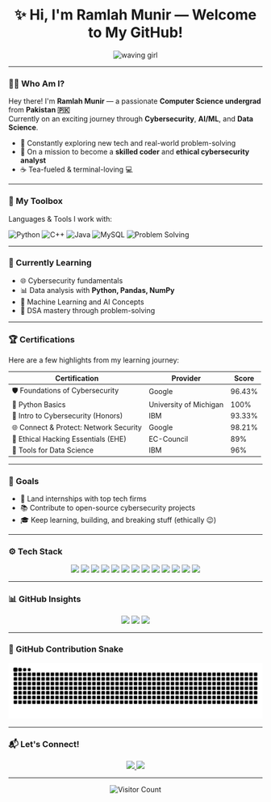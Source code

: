 <h1 align="center">✨ Hi, I'm Ramlah Munir — Welcome to My GitHub!</h1>

<p align="center">
  <img src="https://encrypted-tbn0.gstatic.com/images?q=tbn:ANd9GcSQIC2D5z_kzPOGO62dz8SH4qVr6nQMIWHNUA&s" alt="waving girl" width="200"/>
</p>

---

### 👩‍💻 Who Am I?

Hey there! I'm **Ramlah Munir** — a passionate **Computer Science undergrad** from **Pakistan 🇵🇰**  
Currently on an exciting journey through **Cybersecurity**, **AI/ML**, and **Data Science**.

- 🌱 Constantly exploring new tech and real-world problem-solving  
- 🚀 On a mission to become a **skilled coder** and **ethical cybersecurity analyst**  
- ☕ Tea-fueled & terminal-loving 💻

---

### 🔧 My Toolbox

Languages & Tools I work with:

<p align="left">
  <img src="https://cdn.jsdelivr.net/gh/devicons/devicon/icons/python/python-original.svg" height="30" alt="Python"/>
  <img src="https://cdn.jsdelivr.net/gh/devicons/devicon/icons/cplusplus/cplusplus-original.svg" height="30" alt="C++"/>
  <img src="https://cdn.jsdelivr.net/gh/devicons/devicon/icons/java/java-original.svg" height="30" alt="Java"/>
  <img src="https://img.shields.io/badge/-MySQL-4479A1?style=flat&logo=mysql&logoColor=white" alt="MySQL"/>
  <img src="https://img.shields.io/badge/-Problem%20Solving-6A1B9A?style=flat" alt="Problem Solving"/>
</p>

---

### 🧠 Currently Learning

- 🌐 Cybersecurity fundamentals  
- 📊 Data analysis with **Python, Pandas, NumPy**  
- 🤖 Machine Learning and AI Concepts  
- 🧱 DSA mastery through problem-solving

---

### 🏆 Certifications

Here are a few highlights from my learning journey:

| Certification | Provider | Score |
|---------------|----------|-------|
| 🛡️ Foundations of Cybersecurity | Google | 96.43% |
| 🐍 Python Basics | University of Michigan | 100% |
| 🔐 Intro to Cybersecurity (Honors) | IBM | 93.33% |
| 🌐 Connect & Protect: Network Security | Google | 98.21% |
| 🎯 Ethical Hacking Essentials (EHE) | EC-Council | 89% |
| 🧰 Tools for Data Science | IBM | 96% |

---

### 🌟 Goals

- 📌 Land internships with top tech firms  
- 📚 Contribute to open-source cybersecurity projects  
- 🎓 Keep learning, building, and breaking stuff (ethically 😉)

---

### ⚙️ Tech Stack

<p align="center">
  <img src="https://img.shields.io/badge/C++-%2300599C?style=for-the-badge&logo=c%2B%2B&logoColor=white"/>
  <img src="https://img.shields.io/badge/Java-%23ED8B00?style=for-the-badge&logo=openjdk&logoColor=white"/>
  <img src="https://img.shields.io/badge/Python-%233776AB?style=for-the-badge&logo=python&logoColor=white"/>
  <img src="https://img.shields.io/badge/MySQL-%234479A1?style=for-the-badge&logo=mysql&logoColor=white"/>
  <img src="https://img.shields.io/badge/LaTeX-%23008080?style=for-the-badge&logo=latex&logoColor=white"/>
  <img src="https://img.shields.io/badge/Anaconda-%2344A833?style=for-the-badge&logo=anaconda&logoColor=white"/>
  <img src="https://img.shields.io/badge/NumPy-%23013243?style=for-the-badge&logo=numpy&logoColor=white"/>
  <img src="https://img.shields.io/badge/Pandas-%23150458?style=for-the-badge&logo=pandas&logoColor=white"/>
  <img src="https://img.shields.io/badge/Scikit--Learn-%23F7931E?style=for-the-badge&logo=scikit-learn&logoColor=white"/>
  <img src="https://img.shields.io/badge/PyTorch-%23EE4C2C?style=for-the-badge&logo=PyTorch&logoColor=white"/>
  <img src="https://img.shields.io/badge/Git-%23F05033?style=for-the-badge&logo=git&logoColor=white"/>
  <img src="https://img.shields.io/badge/GitHub-%23121011?style=for-the-badge&logo=github&logoColor=white"/>
  <img src="https://img.shields.io/badge/Canva-%2300C4CC?style=for-the-badge&logo=Canva&logoColor=white"/>
</p>

---

### 📊 GitHub Insights

<p align="center">
  <img src="https://github-readme-stats.vercel.app/api?username=Ramlah7&theme=radical&hide_border=false"/>
  <img src="https://github-readme-stats.vercel.app/api/top-langs/?username=Ramlah7&layout=compact&theme=radical&hide_border=false"/>
  <img src="https://streak-stats.demolab.com?user=Ramlah7&theme=radical&hide_border=false"/>
</p>

---

### 🐍 GitHub Contribution Snake

<p align="center">
  <img src="https://raw.githubusercontent.com/Ramlah7/Ramlah7/output/snake.svg" alt="Contribution Snake"/>
</p>

---

### 📬 Let's Connect!

<p align="center">
  <a href="https://www.linkedin.com/in/ramlah-munir-6b2320344/" target="_blank">
    <img src="https://img.shields.io/badge/-LinkedIn-0077B5?style=for-the-badge&logo=linkedin&logoColor=white"/>
  </a>
  <a href="mailto:ramlahmunir786@gmail.com">
    <img src="https://img.shields.io/badge/-Gmail-D14836?style=for-the-badge&logo=gmail&logoColor=white"/>
  </a>
</p>

---

<p align="center">
  <img src="https://visitcount.itsvg.in/api?id=Ramlah7&icon=0&color=0" alt="Visitor Count"/>
</p>

